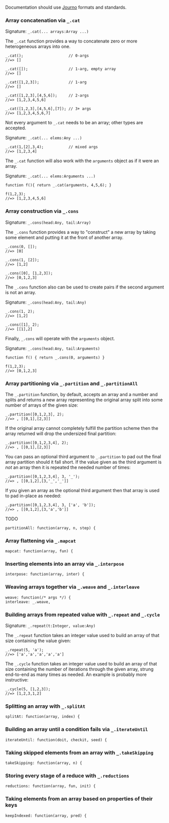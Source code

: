 Documentation should use [Journo](https://github.com/jashkenas/journo) formats and standards.

### Array concatenation via `_.cat`

Signature: `_.cat(... arrays:Array ...)`

The `_.cat` function provides a way to concatenate zero or more heterogeneous arrays into one.

    _.cat();                    // 0-args
    //=> []
    
    _.cat([]);                  // 1-arg, empty array
    //=> []
    
    _.cat([1,2,3]);             // 1-arg
    //=> []
    
    _.cat([1,2,3],[4,5,6]);     // 2-args
    //=> [1,2,3,4,5,6]
    
    _.cat([1,2,3],[4,5,6],[7]); // 3+ args
    //=> [1,2,3,4,5,6,7]

Not every argument to `_.cat` needs to be an array; other types are accepted.

Signature: `_.cat(... elems:Any ...)`

    _.cat(1,[2],3,4);           // mixed args
    //=> [1,2,3,4]

The `_.cat` function will also work with the `arguments` object as if it were an array.

Signature: `_.cat(... elems:Arguments ...)`

    function f(){ return _.cat(arguments, 4,5,6); }
    
    f(1,2,3);
    //=> [1,2,3,4,5,6]

### Array construction via `_.cons`

Signature: `_.cons(head:Any, tail:Array)`

The `_.cons` function provides a way to "construct" a new array by taking some element and putting it at the front of another array.

    _.cons(0, []);
    //=> [0]
    
    _.cons(1, [2]);
    //=> [1,2]
    
    _.cons([0], [1,2,3]);
    //=> [0,1,2,3]

The `_.cons` function also can be used to create pairs if the second argument is not an array.

Signature: `_.cons(head:Any, tail:Any)`

    _.cons(1, 2);
    //=> [1,2]
    
    _.cons([1], 2);
    //=> [[1],2]

Finally, `_.cons` will operate with the `arguments` object.

Signature: `_.cons(head:Any, tail:Arguments)`

    function f() { return _.cons(0, arguments) }
    
    f(1,2,3);
    //=> [0,1,2,3]

### Array partitioning via `_.partition` and `_.partitionAll`

The `_.partition` function, by default, accepts an array and a number and splits and returns a new array representing the original array split into some number of arrays of the given size:

    _.partition([0,1,2,3], 2);
    //=> , [[0,1],[2,3]]

If the original array cannot completely fulfill the partition scheme then the array returned will drop the undersized final partition:

    _.partition([0,1,2,3,4], 2);
    //=> , [[0,1],[2,3]]

You can pass an optional third argument to `_.partition` to pad out the final array partition should it fall short.  If the value given as the third argument is *not* an array then it is repeated the needed number of times:

    _.partition([0,1,2,3,4], 3, '_');
    //=> , [[0,1,2],[3,'_','_']]

If you given an array as the optional third argument then that array is used to pad in-place as needed:

    _.partition([0,1,2,3,4], 3, ['a', 'b']);
    //=> , [[0,1,2],[3,'a','b']]

TODO

    partitionAll: function(array, n, step) {
	
### Array flattening via `_.mapcat`
	
    mapcat: function(array, fun) {
	
### Inserting elements into an array via `_.interpose`
	
    interpose: function(array, inter) {
	
### Weaving arrays together via `_.weave` and `_.interleave`
	
    weave: function(/* args */) {
    interleave: _.weave,
	
### Building arrays from repeated value with `_.repeat` and `_.cycle`

Signature: `_.repeat(t:Integer, value:Any)`

The `_.repeat` function takes an integer value used to build an array of that size containing the value given:

    _.repeat(5, 'a');
    //=> ['a','a','a','a','a']

The `_.cycle` function takes an integer value used to build an array of that size containing the number of iterations through the given array, strung end-to-end as many times as needed.  An example is probably more instructive:

    _.cycle(5, [1,2,3]);
    //=> [1,2,3,1,2]
	
### Splitting an array with `_.splitAt`
	
    splitAt: function(array, index) {
	
### Building an array until a condition fails via `_.iterateUntil`
	
    iterateUntil: function(doit, checkit, seed) {
	
### Taking skipped elements from an array with `_.takeSkipping`
	
    takeSkipping: function(array, n) {
	
### Storing every stage of a reduce with `_.reductions`
	
    reductions: function(array, fun, init) {
	
### Taking elements from an array based on properties of their keys
	
    keepIndexed: function(array, pred) {


